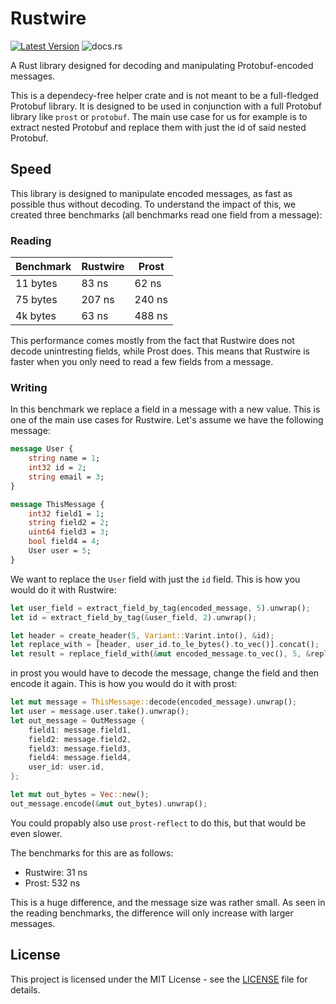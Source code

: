 # Rustwire

[![Latest Version](https://img.shields.io/crates/v/rustwire.svg)](https://crates.io/crates/rustwire)
![docs.rs](https://img.shields.io/docsrs/rustwire)

A Rust library designed for decoding and manipulating Protobuf-encoded messages.

This is a dependecy-free helper crate and is not meant to be a full-fledged Protobuf library. It is designed to be used in conjunction with a full Protobuf library like `prost` or `protobuf`. The main use case for us for example is to extract nested Protobuf and replace them with just the id of said nested Protobuf.

## Speed

This library is designed to manipulate encoded messages, as fast as possible thus without decoding. To understand the impact of this, we created three benchmarks (all benchmarks read one field from a message):

### Reading

| Benchmark | Rustwire | Prost  |
| --------- | -------- | ------ |
| 11 bytes  | 83 ns    | 62 ns  |
| 75 bytes  | 207 ns   | 240 ns |
| 4k bytes  | 63 ns    | 488 ns |

This performance comes mostly from the fact that Rustwire does not decode unintresting fields, while Prost does. This means that Rustwire is faster when you only need to read a few fields from a message.

### Writing

In this benchmark we replace a field in a message with a new value. This is one of the main use cases for Rustwire. Let's assume we have the following message:

```protobuf
message User {
    string name = 1;
    int32 id = 2;
    string email = 3;
}

message ThisMessage {
    int32 field1 = 1;
    string field2 = 2;
    uint64 field3 = 3;
    bool field4 = 4;
    User user = 5;
}
```

We want to replace the `User` field with just the `id` field. This is how you would do it with Rustwire:

```rust
let user_field = extract_field_by_tag(encoded_message, 5).unwrap();
let id = extract_field_by_tag(&user_field, 2).unwrap();

let header = create_header(5, Variant::Varint.into(), &id);
let replace_with = [header, user_id.to_le_bytes().to_vec()].concat();
let result = replace_field_with(&mut encoded_message.to_vec(), 5, &replace_with).unwrap();
```

in prost you would have to decode the message, change the field and then encode it again. This is how you would do it with prost:

```rust
let mut message = ThisMessage::decode(encoded_message).unwrap();
let user = message.user.take().unwrap();
let out_message = OutMessage {
    field1: message.field1,
    field2: message.field2,
    field3: message.field3,
    field4: message.field4,
    user_id: user.id,
};

let mut out_bytes = Vec::new();
out_message.encode(&mut out_bytes).unwrap();
```

You could propably also use `prost-reflect` to do this, but that would be even slower.

The benchmarks for this are as follows:

- Rustwire: 31 ns
- Prost: 532 ns

This is a huge difference, and the message size was rather small. As seen in the reading benchmarks, the difference will only increase with larger messages.

## License

This project is licensed under the MIT License - see the [LICENSE](LICENSE) file for details.

